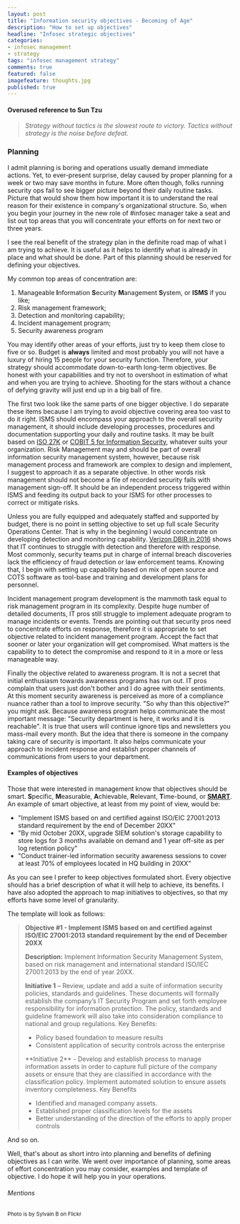 ```yaml
---
layout: post
title: "Information security objectives - Becoming of Age"
description: "How to set up objectives"
headline: "Infosec strategic objectives"
categories: 
- infosec management 
- strategy
tags: "infosec management strategy"
comments: true
featured: false
imagefeature: thoughts.jpg
published: true 
---
```


#### Overused reference to Sun Tzu

> _Strategy without tactics is the slowest route to victory. Tactics without strategy is the noise before defeat._

### Planning

I admit planning is boring and operations usually demand immediate actions. Yet, to ever-present surprise, delay caused by proper planning for a week or two may save months in future. More often though, folks running security ops fail to see bigger picture beyond their daily routine tasks. Picture that would show them how important it is to understand the real reason for their existence in company's organizational structure. So, when you begin your journey in the new role of #infosec manager take a seat and list out top areas that you will concentrate your efforts on for next two or three years. 

I see the real benefit of the strategy plan in the definite road map of what I am trying to achieve. It is useful as it helps to identify what is already in place and what should be done. Part of this planning should be reserved for defining your objectives. 

My common top areas of concentration are:

1. Manageable **I**nformation **S**ecurity **M**anagement **S**ystem, or **ISMS** if you like;
2. Risk management framework;
3. Detection and monitoring capability;
4. Incident management program;
5. Security awareness program

You may identify other areas of your efforts, just try to keep them close to five or so. Budget is **always** limited and most probably you will not have a luxury of hiring 15 people for your security function. Therefore, your strategy should accommodate down-to-earth long-term objectives. Be honest with your capabilities and try not to overshoot in estimation of what and when you are trying to achieve. Shooting for the stars without a chance of defying gravity will just end up in a big ball of fire. 

The first two look like the same parts of one bigger objective. I do separate these items because I am trying to avoid objective covering area too vast to do it right. ISMS should encompass your approach to the overall security management, it should include developing processes, procedures and documentation supporting your daily and routine tasks. It may be built based on [ISO 27K](http://www.bsigroup.com/en-GB/iso-27001-information-security/) or [COBIT 5 for Information Security](http://www.isaca.org/cobit/pages/info-sec.aspx), whatever suits your organization. Risk Management may and should be part of overall information security management system, however, because risk management process and framework are complex to design and implement, I suggest to approach it as a separate objective. In other words risk management should not become a file of recorded security fails with management sign-off. It should be an independent process triggered within ISMS and feeding its output back to your ISMS for other processes to correct or mitigate risks. 

Unless you are fully equipped and adequately staffed and supported by budget, there is no point in setting objective to set up full scale Security Operations Center. That is why in the beginning I would concentrate on developing detection and monitoring capability. [Verizon DBIR in 2016](http://www.verizonenterprise.com/verizon-insights-lab/dbir/2016/) shows that IT continues to struggle with detection and therefore with response. Most commonly, security teams put in charge of internal breach discoveries lack the efficiency of fraud detection or law enforcement teams. Knowing that, I begin with setting up capability based on mix of open source and COTS software as tool-base and training and development plans for personnel.

Incident management program development is the mammoth task equal to risk management program in its complexity. Despite huge number of detailed documents, IT pros still struggle to implement adequate program to manage incidents or events. Trends are pointing out that security pros need to concentrate efforts on response, therefore it is appropriate to set objective related to incident management program. Accept the fact that sooner or later your organization will get compromised. What matters is the capability to to detect the compromise and respond to it in a more or less manageable way. 

Finally the objective related to awareness program. It is not a secret that initial enthusiasm towards awareness programs has run out. IT pros complain that users just don't bother and I do agree with their sentiments. At this moment security awareness is perceived as more of a compliance nuance rather than a tool to improve security. "So why than this objective?" you might ask. Because awareness program helps communicate the most important message: "Security department is here, it works and it is reachable". It is true that users will continue ignore tips and newsletters you mass-mail every month. But the idea that there is someone in the company taking care of security is important. It also helps communicate your approach to incident response and establish proper channels of communications from users to your department. 

#### Examples of objectives

Those that were interested in management know that objectives should be smart. **S**pecific, **M**easurable, **A**chievable, **R**elevant, **T**ime-bound, or [**SMART**](https://en.wikipedia.org/wiki/SMART_criteria).
An example of smart objective, at least from my point of view, would be:
<ul>
<li>"Implement ISMS based on and certified against ISO/EIC 27001:2013 standard requirement by the end of December 20XX" </li>
<li>"By mid October 20XX, upgrade SIEM solution's storage capability to store logs for 3 months available on demand and 1 year off-site as per log retention policy"</li>
<li>"Conduct trainer-led information security awareness sessions to cover at least 70% of employees located in HQ building in 20XX"</li>
</ul>
As you can see I prefer to keep objectives formulated short. Every objective should has a brief description of what it will help to achieve, its benefits. I have also adopted the approach to map initiatives to objectives, so that my efforts have some level of granularity.

The template will look as follows:

> **Objective #1 - Implement ISMS based on and certified against ISO/EIC 27001:2013 standard requirement by the end of December 20XX**
> 
> **Description:** Implement Information Security Management System, based on risk management and international standard ISO/IEC 27001:2013 by the end of year 20XX.
>
> **Initiative 1** – Review, update and add a suite of information security policies, standards and guidelines. These documents will formally establish the company’s IT Security Program and set forth employee responsibility for information protection. The policy, standards and guideline framework will also take into consideration compliance to national and group regulations. 
> Key Benefits:
> <ul>
> <li>Policy based foundation to measure results</li>
> <li>Consistent application of security controls across the enterprise</li>
> </ul>
>  **Initiative 2** - Develop and establish process to manage information assets in order to capture full picture of the company assets or ensure that they are classified in accordance with the classification policy. Implement automated solution to ensure assets inventory completeness.
> Key Benefits
> <ul> 
> <li>Identified and managed company assets.</li> 
> <li>Established proper classification levels for the assets</li>
> <li>Better understanding of the direction of the efforts to apply proper controls</li>
> </ul> 

And so on.

Well, that's about as short intro into planning and benefits of defining objectives as I can write. We went over importance of planning, some areas of effort concentration you may consider, examples and template of objective. I do hope it will help you in your operations. 

###### Mentions

<small>Photo is by Sylvain B on Flickr </small>